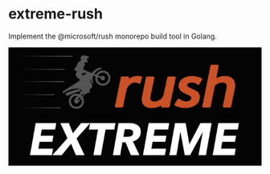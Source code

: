 # extreme-rush
Implement the @microsoft/rush monorepo build tool in Golang.

![extreme-rush](https://raw.githubusercontent.com/halfnibble/extreme-rush/master/FHL_black.png)
<br />
